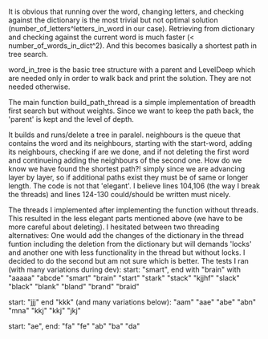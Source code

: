 It is obvious that running over the word, changing letters, and checking against the dictionary is the most trivial but not optimal solution (number_of_letters^letters_in_word in our case). Retrieving from dictionary and checking against the current word is much faster (< number_of_words_in_dict^2). And this becomes basically a shortest path in tree search.

word_in_tree is the basic tree structure with a parent and LevelDeep which are needed only in order to walk back and print the solution. They are not needed otherwise.

The main function build_path_thread is a simple implementation of breadth first search but without weights. Since we want to keep the path back, the 'parent' is kept and the level of depth. 

It builds and runs/delete a tree in paralel. neighbours is the queue that contains the word and its neighbours, starting with the start-word, adding its neighbours, checking if are we done, and if not deleting the first word and continueing adding the neighbours of the second one.
How do we know we have found the shortest path?! simply since we are advancing layer by layer, so if additional paths exist they must be of same or longer length.
The code is not that 'elegant'. I believe lines 104,106 (the way I break the threads) and lines 124-130 could/should be written must nicely.

The threads I implemented after implementing the function without threads. This resulted in the less elegant parts mentioned above (we have to be more careful about deleting). I hesitated between two threading alternatives: One would add the changes of the dictionary in the thread funtion including the deletion from the dictionary but will demands 'locks' and another one with less functionality in the thread but without locks. I decided to do the second but am not sure which is better.
The tests I ran (with many variations during dev):
start: "smart", end with "brain" with
    "aaaaa"
    "abcde"
    "smart"
    "brain"
    "start"
    "stark"
    "stack"
    "kjjhf"
    "slack"
    "black"
    "blank"
    "bland"
    "brand"
    "braid"

start: "jjj" end "kkk" (and many variations below):
    "aam"
    "aae"
    "abe"
    "abn"
    "mna"
    "kkj"
    "kkj"
    "jkj"

start: "ae", end: "fa"
    "fe"
    "ab"
    "ba"
    "da"
    
